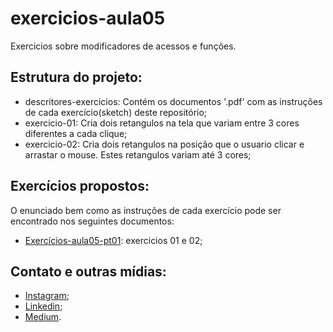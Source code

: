# exercicios-aula05
Exercicios sobre modificadores de acessos e funções.

## Estrutura do projeto:
* descritores-exercicios: Contém os documentos '.pdf' com as instruções de cada exercício(sketch) deste repositório;
* exercicio-01: Cria dois retangulos na tela que variam entre 3 cores diferentes a cada clique;
* exercicio-02: Cria dois retangulos na posição que o usuario clicar e arrastar o mouse. Estes retangulos variam até 3 cores;


## Exercícios propostos:
O enunciado bem como as instruções de cada exercício pode ser encontrado nos seguintes documentos:
* [Exercícios-aula05-pt01](https://github.com/VaneskaSousa/exercicios-programacaoII/tree/master/exercicios-aula05/descritores-exercicios): exercicios 01 e 02;

## Contato e outras mídias:
* [Instagram](https://www.instagram.com/vaneska.sousa20/);
* [Linkedin](https://www.linkedin.com/in/vaneska-sousa);
* [Medium](https://medium.com/@vaneskakaren15).
